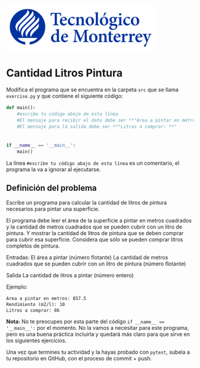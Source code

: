 ![Tec de Monterrey](../../images/logotecmty.png)
# Cantidad Litros Pintura


Modifica el programa que se encuentra en la carpeta `src` que se llama `exercise.py` y que contiene el siguiente código:

```python
def main():
    #escribe tu código abajo de esta línea
    #El mensaje para recibir el dato debe ser **"Area a pintar en metros: ** y **Rendimiento (m2/l): ** "
    #El mensaje para la salida debe ser **"Litros a comprar: **"
    

if __name__ == '__main__':
    main()
```

La línea `#escribe tu código abajo de esta línea` es un comentario, el programa la va a ignorar al ejecutarse.

## Definición del problema

Escribe un programa para calcular la cantidad de litros de pintura necesarios para pintar una superficie.

El programa debe leer el área de la superficie a pintar en metros cuadrados y la cantidad de metros cuadrados que se pueden cubrir con un litro de pintura. Y mostrar la cantidad de litros de pintura que se deben comprar para cubrir esa superficie.
Considera que sólo se pueden comprar litros completos de pintura.

Entradas:
El área a pintar (número flotante)
La cantidad de metros cuadrados que se pueden cubrir con un litro de pintura (número flotante)

Salida
La cantidad de litros a pintar (número entero)

Ejemplo:
```
Area a pintar en metros: 857.5
Rendimiento (m2/l): 10
Litros a comprar: 86
```

**Nota:** No te preocupes por esta parte del código `if __name__ == '__main__':` por el momento. No la vamos a necesitar para este programa, pero es una buena práctica incluirla y quedará más claro para que sirve en los siguientes ejercicios.

Una vez que termines tu actividad y la hayas probado con `pytest`, subela a tu repositorio en GitHub, con el proceso de commit + push.
